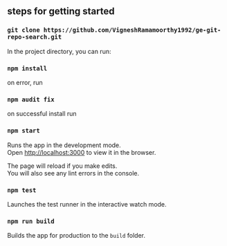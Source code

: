 ## steps for getting started

### `git clone https://github.com/VigneshRamamoorthy1992/ge-git-repo-search.git`

In the project directory, you can run:
### `npm install`

on error, run
### `npm audit fix`

on successful install run
### `npm start`

Runs the app in the development mode.<br />
Open [http://localhost:3000](http://localhost:3000) to view it in the browser.

The page will reload if you make edits.<br />
You will also see any lint errors in the console.

### `npm test`

Launches the test runner in the interactive watch mode.<br />

### `npm run build`

Builds the app for production to the `build` folder.<br />
